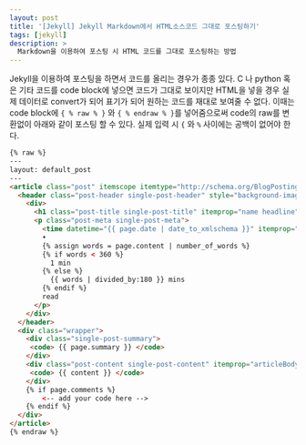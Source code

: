 ```yaml
---
layout: post
title: '[Jekyll] Jekyll Markdown에서 HTML소스코드 그대로 포스팅하기'
tags: [jekyll]
description: >
  Markdown을 이용하여 포스팅 시 HTML 코드를 그대로 포스팅하는 방법
---
```


Jekyll을 이용하여 포스팅을 하면서 코드를 올리는 경우가 종종 있다. C 나 python 혹은 기타 코드를 code block에 넣으면 코드가 그대로 보이지만 HTML을 넣을 경우 실제 데이터로 convert가 되어 표기가 되어 원하는 코드를 재대로 보여줄 수 없다. 이때는 code block에 `{ % raw % }` 와 `{ % endraw % }`를 넣어줌으로써 code의 raw를 변환없이 아래와 같이 포스팅 할 수 있다. 실제 입력 시 `{` 와 `%` 사이에는 공백이 없어야 한다. 

```html
{% raw %}
---
layout: default_post
---
<article class="post" itemscope itemtype="http://schema.org/BlogPosting">
  <header class="post-header single-post-header" style="background-image:url('{{ site.url }}{{ page.image }}')">
    <div>
      <h1 class="post-title single-post-title" itemprop="name headline">{{ page.title }}</h1>
      <p class="post-meta single-post-meta">
        <time datetime="{{ page.date | date_to_xmlschema }}" itemprop="datePublished">{{ page.date | date_to_long_string }}</time>
        •
        {% assign words = page.content | number_of_words %}
        {% if words < 360 %}
          1 min
        {% else %}
          {{ words | divided_by:180 }} mins
        {% endif %}
        read
      </p>
    </div>
  </header>
  <div class="wrapper">
    <div class="single-post-summary">
     <code> {{ page.summary }} </code>
    </div>
    <div class="post-content single-post-content" itemprop="articleBody">
     <code> {{ content }} </code>
    </div>
    {% if page.comments %}
        <-- add your code here -->
    {% endif %}
  </div>
</article>
{% endraw %}

```
